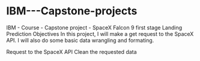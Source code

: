 # IBM---Capstone-projects
IBM - Course - Capstone project - SpaceX Falcon 9 first stage Landing Prediction
Objectives
In this project, I will make a get request to the SpaceX API. I will also do some basic data wrangling and formating.

Request to the SpaceX API
Clean the requested data
